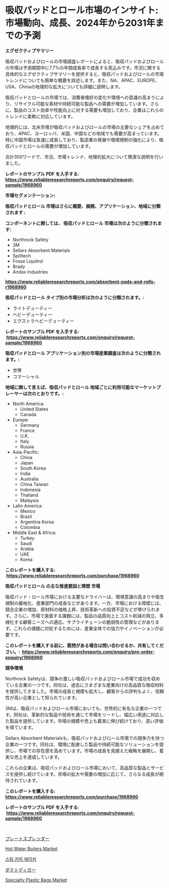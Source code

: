 <p><h1>吸収パッドとロール市場のインサイト:市場動向、成長、2024年から2031年までの予測</h1></p><p><strong>エグゼクティブサマリー</strong></p>
<p><p>吸収パッドおよびロールの市場調査レポートによると、吸収パッドおよびロールの市場は予測期間中に7.7%の年間成長率で成長する見込みです。市況に関する具体的なエグゼクティブサマリーを提供すると、吸収パッドおよびロールの市場トレンドについても簡単な概要を詳述します。また、NA、APAC、EUROPE、USA、Chinaの地理的な拡大についても詳細に説明します。</p><p>吸収パッドとロールの市場では、消費者嗜好の変化や環境への意識の高まりにより、リサイクル可能な素材や持続可能な製品への需要が増加しています。さらに、製品のコスト効率や性能向上に対する需要も増加しており、企業はこれらのトレンドに柔軟に対応しています。</p><p>地理的には、北米市場が吸収パッドおよびロールの市場の主要なシェアを占めており、APAC、ヨーロッパ、米国、中国などの地域でも需要が高まっています。特に中国市場は急速に成長しており、製造業の発展や環境規制の強化により、吸収パッドとロールの需要が増加しています。</p><p>合計300ワードで、市況、市場トレンド、地理的拡大について簡潔な説明を行いました。</p></p>
<p><strong>レポートのサンプル PDF を入手する: <a href="https://www.reliableresearchreports.com/enquiry/request-sample/1968960">https://www.reliableresearchreports.com/enquiry/request-sample/1968960</a></strong></p>
<p><strong>市場セグメンテーション:</strong></p>
<p><strong> 吸収パッドとロール 市場はさらに概要、展開、アプリケーション、地域に分類されます :</strong></p>
<p><strong>コンポーネントに関しては、 吸収パッドとロール 市場は次のように分類されます: &nbsp;</strong></p>
<p><ul><li>Northrock Safety</li><li>3M</li><li>Sellars Absorbent Materials</li><li>Spilltech</li><li>Fosse Liquitrol</li><li>Brady</li><li>Andax Industries</li></ul></p>
<p><strong><a href="https://www.reliableresearchreports.com/absorbent-pads-and-rolls-r1968960">https://www.reliableresearchreports.com/absorbent-pads-and-rolls-r1968960</a></strong></p>
<p><strong> 吸収パッドとロール タイプ別の市場分析は次のように分類されます。:</strong></p>
<p><ul><li>ライトデューティー</li><li>ヘビーデューティー</li><li>エクストラヘビーデューティー</li></ul></p>
<p><strong>レポートのサンプル PDF を入手する: &nbsp;<a href="https://www.reliableresearchreports.com/enquiry/request-sample/1968960">https://www.reliableresearchreports.com/enquiry/request-sample/1968960</a></strong></p>
<p><strong> 吸収パッドとロール アプリケーション別の市場産業調査は次のように分類されます。:</strong></p>
<p><ul><li>世帯</li><li>コマーシャル</li></ul></p>
<p><strong>地域に関して言えば、吸収パッドとロール 地域ごとに利用可能なマーケットプレーヤーは次のとおりです。:</strong></p>
<p><ul>
    <li>
        North America:
        <ul>
            <li>United States</li>
            <li>Canada</li>
        </ul>
    </li>
    <li>
        Europe:
        <ul>
            <li>Germany</li>
            <li>France</li>
            <li>U.K.</li>
            <li>Italy</li>
            <li>Russia</li>
        </ul>
    </li>
    <li>
        Asia-Pacific:
        <ul>
            <li>China</li>
            <li>Japan</li>
            <li>South Korea</li>
            <li>India</li>
            <li>Australia</li>
            <li>China Taiwan</li>
            <li>Indonesia</li>
            <li>Thailand</li>
            <li>Malaysia</li>
        </ul>
    </li>
    <li>
        Latin America:
        <ul>
            <li>Mexico</li>
            <li>Brazil</li>
            <li>Argentina Korea</li>
            <li>Colombia</li>
        </ul>
    </li>
    <li>
        Middle East & Africa:
        <ul>
            <li>Turkey</li>
            <li>Saudi</li>
            <li>Arabia</li>
            <li>UAE</li>
            <li>Korea</li>
        </ul>
    </li>
    </ul></p>
<p><strong>このレポートを購入する: &nbsp;<a href="https://www.reliableresearchreports.com/purchase/1968960">https://www.reliableresearchreports.com/purchase/1968960</a></strong></p>
<p><strong>吸収パッドとロール の主な推進要因と障壁 市場</strong></p>
<p><p>吸収パッド・ロール市場における主要なドライバーは、環境意識の高まりや衛生規制の厳格化、産業部門の成長などがあります。一方、市場における障壁には、競合企業の増加、原材料の価格上昇、技術革新への投資不足などが挙げられます。さらに、市場で直面する課題には、製品の品質向上とコスト削減の両立、多様化する顧客ニーズへの適応、サプライチェーンの脆弱性の管理などがあります。これらの課題に対処するためには、産業全体での協力やイノベーションが必要です。</p></p>
<p><strong>このレポートを購入する前に、質問がある場合は問い合わせるか、共有してください。:&nbsp; <a href="https://www.reliableresearchreports.com/enquiry/pre-order-enquiry/1968960">https://www.reliableresearchreports.com/enquiry/pre-order-enquiry/1968960</a></strong></p>
<p><strong>競争環境</strong></p>
<p><p>Northrock Safetyは、競争の激しい吸収パッドおよびロール市場で成功を収めている企業の一つです。同社は、過去にさまざまな産業向けの高品質な吸収材料を提供してきました。市場の成長と規模も拡大し、顧客からの評判もよく、信頼性が高い企業として知られています。</p><p>3Mは、吸収パッドおよびロール市場においても、世界的に有名な企業の一つです。同社は、革新的な製品や技術を通じて市場をリードし、幅広い用途に対応した製品を提供しています。市場の規模や売上も着実に伸び続けており、高い評価を得ています。</p><p>Sellars Absorbent Materialsも、吸収パッドおよびロール市場での競争力を持つ企業の一つです。同社は、環境に配慮した製品や持続可能なソリューションを提供し、市場での存在感を高めています。市場の成長を見据えた戦略を展開し、着実な売上を達成しています。</p><p>これらの企業は、吸収パッドおよびロール市場において、高品質な製品とサービスを提供し続けています。市場の拡大や需要の増加に応じて、さらなる成長が期待されています。</p></p>
<p><strong>このレポートを購入する: &nbsp; <a href="https://www.reliableresearchreports.com/purchase/1968960">https://www.reliableresearchreports.com/purchase/1968960</a></strong></p>
<p><strong>レポートのサンプル PDF を入手する: &nbsp;<a href="https://www.reliableresearchreports.com/enquiry/request-sample/1968960">https://www.reliableresearchreports.com/enquiry/request-sample/1968960</a></strong><strong></strong></p>
<p>&nbsp;</p>
<p><p><a href="https://medium.com/@estasprer20231/%E3%83%97%E3%83%AC%E3%83%BC%E3%83%88%E3%82%B9%E3%83%97%E3%83%AC%E3%83%83%E3%83%80%E3%83%BC%E5%B8%82%E5%A0%B4%E5%88%86%E6%9E%90-%E3%81%9D%E3%81%AEcagr-%E5%B8%82%E5%A0%B4%E3%82%BB%E3%82%B0%E3%83%A1%E3%83%B3%E3%83%86%E3%83%BC%E3%82%B7%E3%83%A7%E3%83%B3-%E3%81%8A%E3%82%88%E3%81%B3%E3%82%B0%E3%83%AD%E3%83%BC%E3%83%90%E3%83%AB%E7%94%A3%E6%A5%AD%E6%A6%82%E8%A6%81-56f9e62a58b2">プレートスプレッダー</a></p><p><a href="https://github.com/gulaimolin/Market-Research-Report-List-3/blob/main/hot-water-boilers-market.md">Hot Water Boilers Market</a></p><p><a href="https://github.com/vs019sa3m8x/Market-Research-Report-List-1/blob/main/404545020508.md">스팀 커피 메이커</a></p><p><a href="https://medium.com/@royfoote921/%E3%82%B8%E3%83%A3%E3%82%AC%E3%82%A4%E3%83%A2%E6%8E%98%E3%82%8A%E6%A9%9F%E5%B8%82%E5%A0%B4%E5%88%86%E6%9E%90-%E3%81%9D%E3%81%AEcagr-%E5%B8%82%E5%A0%B4%E3%82%BB%E3%82%B0%E3%83%A1%E3%83%B3%E3%83%86%E3%83%BC%E3%82%B7%E3%83%A7%E3%83%B3-%E3%81%8A%E3%82%88%E3%81%B3%E3%82%B0%E3%83%AD%E3%83%BC%E3%83%90%E3%83%AB%E6%A5%AD%E7%95%8C%E6%A6%82%E8%A6%81-d56fe2f705b4">ポテトディガー</a></p><p><a href="https://issuu.com/reportprime-2/docs/specialty-plastic-bags-market-size-2030.pptx">Specialty Plastic Bags Market</a></p></p>